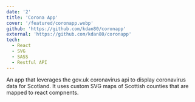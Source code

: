 ```yaml
---
date: '2'
title: 'Corona App'
cover: '/featured/coronapp.webp'
github: 'https://github.com/kdan80/coronapp'
external: 'https://github.com/kdan80/coronapp'
tech:
  - React
  - SVG
  - SASS
  - Restful API
---
```


An app that leverages the gov.uk coronavirus api to display coronavirus data for Scotland. It uses custom SVG maps of Scottish counties that are mapped to react compnents.

